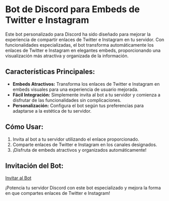 # Bot de Discord para Embeds de Twitter e Instagram

Este bot personalizado para Discord ha sido diseñado para mejorar la experiencia de compartir enlaces de Twitter e Instagram en tu servidor. Con funcionalidades especializadas, el bot transforma automáticamente los enlaces de Twitter e Instagram en elegantes embeds, proporcionando una visualización más atractiva y organizada de la información.

## Características Principales:
- **Embeds Atractivos:** Transforma los enlaces de Twitter e Instagram en embeds visuales para una experiencia de usuario mejorada.
- **Fácil Integración:** Simplemente invita al bot a tu servidor y comienza a disfrutar de las funcionalidades sin complicaciones.
- **Personalización:** Configura el bot según tus preferencias para adaptarse a la estética de tu servidor.

## Cómo Usar:
1. Invita al bot a tu servidor utilizando el enlace proporcionado.
2. Comparte enlaces de Twitter e Instagram en los canales designados.
3. ¡Disfruta de embeds atractivos y organizados automáticamente!

## Invitación del Bot:
[Invitar al Bot](https://discord.com/oauth2/authorize?client_id=1209931967265509378&permissions=60416&scope=applications.commands+bot)  <!-- Reemplaza con el enlace de invitación real -->

¡Potencia tu servidor Discord con este bot especializado y mejora la forma en que compartes enlaces de Twitter e Instagram!
